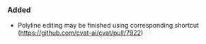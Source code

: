 ### Added

- Polyline editing may be finished using corresponding shortcut
  (<https://github.com/cvat-ai/cvat/pull/7922>)
